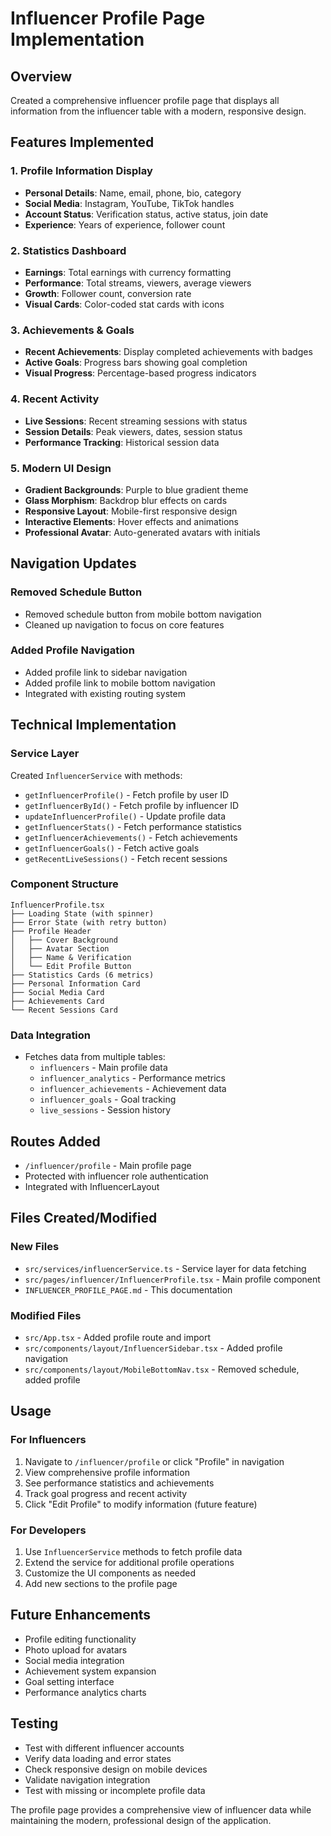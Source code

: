 # Influencer Profile Page Implementation

## Overview
Created a comprehensive influencer profile page that displays all information from the influencer table with a modern, responsive design.

## Features Implemented

### 1. Profile Information Display
- **Personal Details**: Name, email, phone, bio, category
- **Social Media**: Instagram, YouTube, TikTok handles
- **Account Status**: Verification status, active status, join date
- **Experience**: Years of experience, follower count

### 2. Statistics Dashboard
- **Earnings**: Total earnings with currency formatting
- **Performance**: Total streams, viewers, average viewers
- **Growth**: Follower count, conversion rate
- **Visual Cards**: Color-coded stat cards with icons

### 3. Achievements & Goals
- **Recent Achievements**: Display completed achievements with badges
- **Active Goals**: Progress bars showing goal completion
- **Visual Progress**: Percentage-based progress indicators

### 4. Recent Activity
- **Live Sessions**: Recent streaming sessions with status
- **Session Details**: Peak viewers, dates, session status
- **Performance Tracking**: Historical session data

### 5. Modern UI Design
- **Gradient Backgrounds**: Purple to blue gradient theme
- **Glass Morphism**: Backdrop blur effects on cards
- **Responsive Layout**: Mobile-first responsive design
- **Interactive Elements**: Hover effects and animations
- **Professional Avatar**: Auto-generated avatars with initials

## Navigation Updates

### Removed Schedule Button
- Removed schedule button from mobile bottom navigation
- Cleaned up navigation to focus on core features

### Added Profile Navigation
- Added profile link to sidebar navigation
- Added profile link to mobile bottom navigation
- Integrated with existing routing system

## Technical Implementation

### Service Layer
Created `InfluencerService` with methods:
- `getInfluencerProfile()` - Fetch profile by user ID
- `getInfluencerById()` - Fetch profile by influencer ID
- `updateInfluencerProfile()` - Update profile data
- `getInfluencerStats()` - Fetch performance statistics
- `getInfluencerAchievements()` - Fetch achievements
- `getInfluencerGoals()` - Fetch active goals
- `getRecentLiveSessions()` - Fetch recent sessions

### Component Structure
```
InfluencerProfile.tsx
├── Loading State (with spinner)
├── Error State (with retry button)
├── Profile Header
│   ├── Cover Background
│   ├── Avatar Section
│   ├── Name & Verification
│   └── Edit Profile Button
├── Statistics Cards (6 metrics)
├── Personal Information Card
├── Social Media Card
├── Achievements Card
└── Recent Sessions Card
```

### Data Integration
- Fetches data from multiple tables:
  - `influencers` - Main profile data
  - `influencer_analytics` - Performance metrics
  - `influencer_achievements` - Achievement data
  - `influencer_goals` - Goal tracking
  - `live_sessions` - Session history

## Routes Added
- `/influencer/profile` - Main profile page
- Protected with influencer role authentication
- Integrated with InfluencerLayout

## Files Created/Modified

### New Files
- `src/services/influencerService.ts` - Service layer for data fetching
- `src/pages/influencer/InfluencerProfile.tsx` - Main profile component
- `INFLUENCER_PROFILE_PAGE.md` - This documentation

### Modified Files
- `src/App.tsx` - Added profile route and import
- `src/components/layout/InfluencerSidebar.tsx` - Added profile navigation
- `src/components/layout/MobileBottomNav.tsx` - Removed schedule, added profile

## Usage

### For Influencers
1. Navigate to `/influencer/profile` or click "Profile" in navigation
2. View comprehensive profile information
3. See performance statistics and achievements
4. Track goal progress and recent activity
5. Click "Edit Profile" to modify information (future feature)

### For Developers
1. Use `InfluencerService` methods to fetch profile data
2. Extend the service for additional profile operations
3. Customize the UI components as needed
4. Add new sections to the profile page

## Future Enhancements
- Profile editing functionality
- Photo upload for avatars
- Social media integration
- Achievement system expansion
- Goal setting interface
- Performance analytics charts

## Testing
- Test with different influencer accounts
- Verify data loading and error states
- Check responsive design on mobile devices
- Validate navigation integration
- Test with missing or incomplete profile data

The profile page provides a comprehensive view of influencer data while maintaining the modern, professional design of the application.